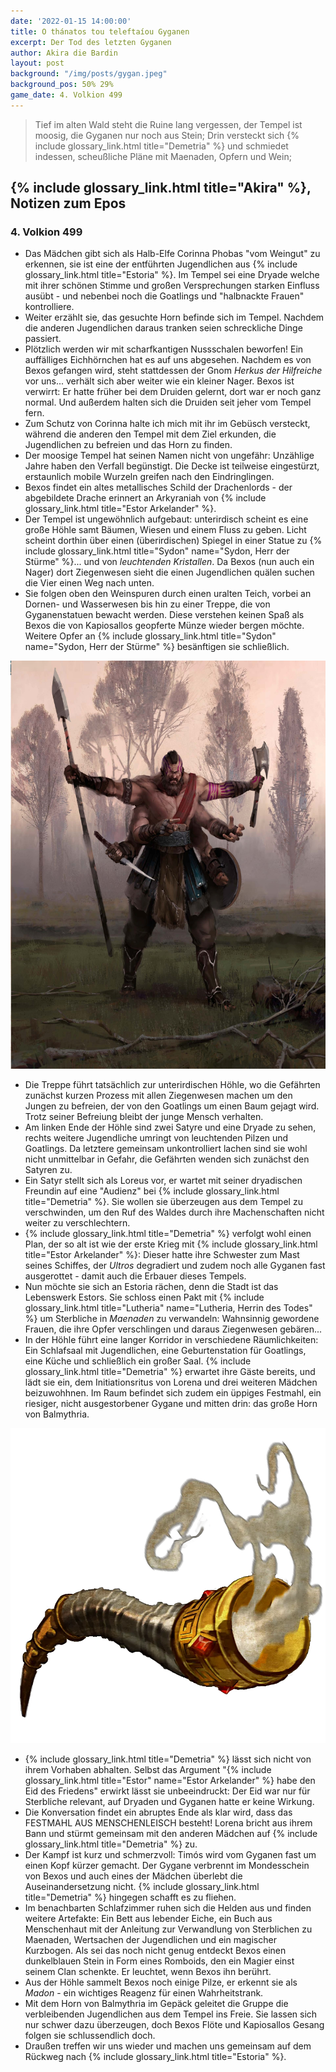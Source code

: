 ```yaml
---
date: '2022-01-15 14:00:00'
title: O thánatos tou teleftaíou Gyganen
excerpt: Der Tod des letzten Gyganen
author: Akira die Bardin
layout: post
background: "/img/posts/gygan.jpeg"
background_pos: 50% 29%
game_date: 4. Volkion 499
---
```


<div class="rhyme">
  <blockquote>
    Tief im alten Wald steht die Ruine lang vergessen,
    der Tempel ist moosig, die Gyganen nur noch aus Stein;
    Drin versteckt sich {% include glossary_link.html title="Demetria" %} und schmiedet indessen,
    scheußliche Pläne mit Maenaden, Opfern und Wein;
  </blockquote>
</div>

## {% include glossary_link.html title="Akira" %}, Notizen zum Epos

### 4. Volkion 499
* Das Mädchen gibt sich als Halb-Elfe Corinna Phobas "vom Weingut" zu erkennen, sie ist eine der entführten Jugendlichen aus {% include glossary_link.html title="Estoria" %}. Im Tempel sei eine Dryade welche mit ihrer schönen Stimme und großen Versprechungen starken Einfluss ausübt - und nebenbei noch die Goatlings und "halbnackte Frauen" kontrolliere.
* Weiter erzählt sie, das gesuchte Horn befinde sich im Tempel. Nachdem die anderen Jugendlichen daraus tranken seien schreckliche Dinge passiert.
* Plötzlich werden wir mit scharfkantigen Nussschalen beworfen! Ein auffälliges Eichhörnchen hat es auf uns abgesehen. Nachdem es von Bexos gefangen wird, steht stattdessen der Gnom _Herkus der Hilfreiche_ vor uns... verhält sich aber weiter wie ein kleiner Nager. Bexos ist verwirrt: Er hatte früher bei dem Druiden gelernt, dort war er noch ganz normal. Und außerdem halten sich die Druiden seit jeher vom Tempel fern.
* Zum Schutz von Corinna halte ich mich mit ihr im Gebüsch versteckt, während die anderen den Tempel mit dem Ziel erkunden, die Jugendlichen zu befreien und das Horn zu finden.
* Der moosige Tempel hat seinen Namen nicht von ungefähr: Unzählige Jahre haben den Verfall begünstigt. Die Decke ist teilweise eingestürzt, erstaunlich mobile Wurzeln greifen nach den Eindringlingen.
* Bexos findet ein altes metallisches Schild der Drachenlords - der abgebildete Drache erinnert an Arkyraniah von {% include glossary_link.html title="Estor Arkelander" %}.
* Der Tempel ist ungewöhnlich aufgebaut: unterirdisch scheint es eine große Höhle samt Bäumen, Wiesen und einem Fluss zu geben. Licht scheint dorthin über einen (überirdischen) Spiegel in einer Statue zu {% include glossary_link.html title="Sydon" name="Sydon, Herr der Stürme" %}... und von _leuchtenden Kristallen_. Da Bexos (nun auch ein Nager) dort Ziegenwesen sieht die einen Jugendlichen quälen suchen die Vier einen Weg nach unten.
* Sie folgen oben den Weinspuren durch einen uralten Teich, vorbei an Dornen- und Wasserwesen bis hin zu einer Treppe, die von Gyganenstatuen bewacht werden. Diese verstehen keinen Spaß als Bexos die von Kapiosallos geopferte Münze wieder bergen möchte. Weitere Opfer an {% include glossary_link.html title="Sydon" name="Sydon, Herr der Stürme" %} besänftigen sie schließlich.

![Gygane](/img/posts/gygan.jpeg)

* Die Treppe führt tatsächlich zur unterirdischen Höhle, wo die Gefährten zunächst kurzen Prozess mit allen Ziegenwesen machen um den Jungen zu befreien, der von den Goatlings um einen Baum gejagt wird. Trotz seiner Befreiung bleibt der junge Mensch verhalten.
* Am linken Ende der Höhle sind zwei Satyre und eine Dryade zu sehen, rechts weitere Jugendliche umringt von leuchtenden Pilzen und Goatlings. Da letztere gemeinsam unkontrolliert lachen sind sie wohl nicht unmittelbar in Gefahr, die Gefährten wenden sich zunächst den Satyren zu.
* Ein Satyr stellt sich als Loreus vor, er wartet mit seiner dryadischen Freundin auf eine "Audienz" bei {% include glossary_link.html title="Demetria" %}. Sie wollen sie überzeugen aus dem Tempel zu verschwinden, um den Ruf des Waldes durch ihre Machenschaften nicht weiter zu verschlechtern.
* {% include glossary_link.html title="Demetria" %} verfolgt wohl einen Plan, der so alt ist wie der erste Krieg mit {% include glossary_link.html title="Estor Arkelander" %}: Dieser hatte ihre Schwester zum Mast seines Schiffes, der _Ultros_ degradiert und zudem noch alle Gyganen fast ausgerottet - damit auch die Erbauer dieses Tempels.
* Nun möchte sie sich an Estoria rächen, denn die Stadt ist das Lebenswerk Estors. Sie schloss einen Pakt mit {% include glossary_link.html title="Lutheria" name="Lutheria, Herrin des Todes" %} um Sterbliche in _Maenaden_ zu verwandeln: Wahnsinnig gewordene Frauen, die ihre Opfer verschlingen und daraus Ziegenwesen gebären...
* In der Höhle führt eine langer Korridor in verschiedene Räumlichkeiten: Ein Schlafsaal mit Jugendlichen, eine Geburtenstation für Goatlings, eine Küche und schließlich ein großer Saal. {% include glossary_link.html title="Demetria" %} erwartet ihre Gäste bereits, und lädt sie ein, dem Initiationsritus von Lorena und drei weiteren Mädchen beizuwohhnen. Im Raum befindet sich zudem ein üppiges Festmahl, ein riesiger, nicht ausgestorbener Gygane und mitten drin: das große Horn von Balmythria.

![Horn von Balmythria](/img/posts/horn.png)

* {% include glossary_link.html title="Demetria" %} lässt sich nicht von ihrem Vorhaben abhalten. Selbst das Argument "{% include glossary_link.html title="Estor" name="Estor Arkelander" %} habe den Eid des Friedens" erwirkt lässt sie unbeeindruckt: Der Eid war nur für Sterbliche relevant, auf Dryaden und Gyganen hatte er keine Wirkung.
* Die Konversation findet ein abruptes Ende als klar wird, dass das FESTMAHL AUS MENSCHENLEISCH besteht! Lorena bricht aus ihrem Bann und stürmt gemeinsam mit den anderen Mädchen auf {% include glossary_link.html title="Demetria" %} zu.
* Der Kampf ist kurz und schmerzvoll: Timós wird vom Gyganen fast um einen Kopf kürzer gemacht. Der Gygane verbrennt im Mondesschein von Bexos und auch eines der Mädchen überlebt die Auseinandersetzung nicht. {% include glossary_link.html title="Demetria" %} hingegen schafft es zu fliehen.
* Im benachbarten Schlafzimmer ruhen sich die Helden aus und finden weitere Artefakte: Ein Bett aus lebender Eiche, ein Buch aus Menschenhaut mit der Anleitung zur Verwandlung von Sterblichen zu Maenaden, Wertsachen der Jugendlichen und ein magischer Kurzbogen. Als sei das noch nicht genug entdeckt Bexos einen dunkelblauen Stein in Form eines Romboids, den ein Magier einst seinem Clan schenkte. Er leuchtet, wenn Bexos ihn berührt.
* Aus der Höhle sammelt Bexos noch einige Pilze, er erkennt sie als _Madon_ - ein wichtiges Reagenz für einen Wahrheitstrank.
* Mit dem Horn von Balmythria im Gepäck geleitet die Gruppe die verbleibenden Jugendlichen aus dem Tempel ins Freie. Sie lassen sich nur schwer dazu überzeugen, doch Bexos Flöte und Kapiosallos Gesang folgen sie schlussendlich doch.
* Draußen treffen wir uns wieder und machen uns gemeinsam auf dem Rückweg nach {% include glossary_link.html title="Estoria" %}.
